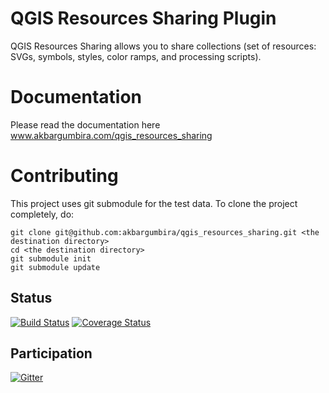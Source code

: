 QGIS Resources Sharing Plugin
==============================
QGIS Resources Sharing allows you to share collections (set of resources: 
SVGs, symbols, styles, color ramps, and processing scripts).

Documentation
=============================
Please read the documentation here www.akbargumbira.com/qgis_resources_sharing


Contributing
==============================
This project uses git submodule for the test data. To clone the project completely, do:

```
git clone git@github.com:akbargumbira/qgis_resources_sharing.git <the destination directory>
cd <the destination directory>
git submodule init
git submodule update
```


## Status
[![Build Status](https://travis-ci.org/akbargumbira/qgis_resources_sharing.svg?branch=master)](https://travis-ci.org/akbargumbira/qgis_resources_sharing) [![Coverage Status](https://coveralls.io/repos/github/akbargumbira/qgis_resources_sharing/badge.svg?branch=master)](https://coveralls.io/github/akbargumbira/qgis_resources_sharing?branch=master) 

## Participation
[![Gitter](https://badges.gitter.im/akbargumbira/qgis_resources_sharing.svg)](https://gitter.im/akbargumbira/qgis_resources_sharing?utm_source=badge&utm_medium=badge&utm_campaign=pr-badge) 
